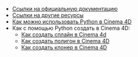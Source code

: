 - [Ссылки на официальную документацию][1]
- [Ссылки на другие ресурсы][2]
- [Как можно использовать Python в Cinema 4D][3]
- Как с помощью Python создать в Cinema 4D:
  - [Как создать сплайн в Cinema 4d][4]
  - [Как создать полигон в Cinema 4D][5]
  - [Как создать клонер в Cinema 4D][6]


[1]: links.md "links"
[2]: other.md "other links"
[3]: how_use.md "other links"
[4]: create_spline.md "create_spline"
[5]: create_poligon.md "create_poligon"
[6]: create_cloner.md "create_cloner"